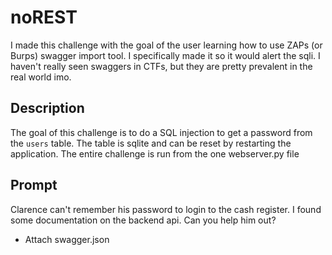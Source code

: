 # noREST
I made this challenge with the goal of the user learning how to use ZAPs (or Burps) swagger import tool. I specifically made it so it would alert the sqli. I haven't really seen swaggers in CTFs, but they are pretty prevalent in the real world imo.

## Description
The goal of this challenge is to do a SQL injection to get a password from the `users` table. The table is sqlite and can be reset by restarting the application. 
The entire challenge is run from the one webserver.py file

## Prompt
Clarence can't remember his password to login to the cash register. I found some documentation on the backend api. Can you help him out?
+ Attach swagger.json
